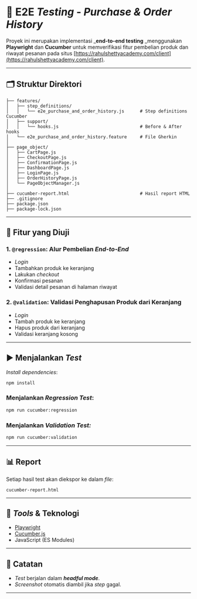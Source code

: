 # 🧪 E2E _Testing_ - _Purchase & Order History_

Proyek ini merupakan implementasi _**end-to-end testing** _menggunakan **Playwright** dan **Cucumber** untuk memverifikasi fitur pembelian produk dan riwayat pesanan pada situs [https://rahulshettyacademy.com/client](https://rahulshettyacademy.com/client).

---

## 🗂️ Struktur Direktori

```
├── features/
│   ├── step_definitions/
│   │   └── e2e_purchase_and_order_history.js      # Step definitions Cucumber
│   ├── support/
│   │   └── hooks.js                               # Before & After hooks
│   └── e2e_purchase_and_order_history.feature     # File Gherkin
│
├── page_object/
│   ├── CartPage.js
│   ├── CheckoutPage.js
│   ├── ConfirmationPage.js
│   ├── DashboardPage.js
│   ├── LoginPage.js
│   ├── OrderHistoryPage.js
│   └── PageObjectManager.js
│
├── cucumber-report.html                           # Hasil report HTML
├── .gitignore
├── package.json
├── package-lock.json
```

---

## 🧪 Fitur yang Diuji

### 1. `@regression`: Alur Pembelian _End-to-End_

* _Login_
* Tambahkan produk ke keranjang
* Lakukan _checkout_
* Konfirmasi pesanan
* Validasi detail pesanan di halaman riwayat

### 2. `@validation`: Validasi Penghapusan Produk dari Keranjang

* _Login_
* Tambah produk ke keranjang
* Hapus produk dari keranjang
* Validasi keranjang kosong

---

## ▶️ Menjalankan _Test_

_Install dependencies_:

```bash
npm install
```

### Menjalankan _Regression Test_:

```bash
npm run cucumber:regression
```

### Menjalankan _Validation Test:_

```bash
npm run cucumber:validation
```

---

## 📊 Report

Setiap hasil test akan diekspor ke dalam _file_:

```
cucumber-report.html
```

---

## 🔧 _Tools_ & Teknologi

* [Playwright](https://playwright.dev/)
* [Cucumber.js](https://github.com/cucumber/cucumber-js)
* JavaScript (ES Modules)

---

## 📌 Catatan

* _Test_ berjalan dalam _**headful mode**_.
* _Screenshot_ otomatis diambil jika _step_ gagal.

---



